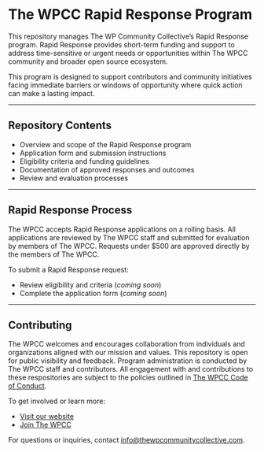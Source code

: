 # The WPCC Rapid Response Program

This repository manages The WP Community Collective’s Rapid Response program. Rapid Response provides short-term funding and support to address time-sensitive or urgent needs or opportunities within The WPCC community and broader open source ecosystem.

This program is designed to support contributors and community initiatives facing immediate barriers or windows of opportunity where quick action can make a lasting impact.

---

## Repository Contents

- Overview and scope of the Rapid Response program
- Application form and submission instructions
- Eligibility criteria and funding guidelines
- Documentation of approved responses and outcomes
- Review and evaluation processes

---

## Rapid Response Process

The WPCC accepts Rapid Response applications on a rolling basis. All applications are reviewed by The WPCC staff and submitted for evaluation by members of The WPCC. Requests under $500 are approved directly by the members of The WPCC.

To submit a Rapid Response request:

- Review eligibility and criteria  (_coming soon_)
- Complete the application form (_coming soon_)

---

## Contributing

The WPCC welcomes and encourages collaboration from individuals and organizations aligned with our mission and values. This repository is open for public visibility and feedback. Program administration is conducted by The WPCC staff and contributors. All engagement with and contributions to these respositories are subject to the policies outlined in [The WPCC Code of Conduct](https://www.thewpcommunitycollective.com/about/code-of-conduct/).

To get involved or learn more:

- [Visit our website](https://www.thewpcommunitycollective.com/)
- [Join The WPCC](https://www.thewpcommunitycollective.com/join/)

For questions or inquiries, contact [info@thewpcommunitycollective.com](mailto:info@thewpcommunitycollective.com).
